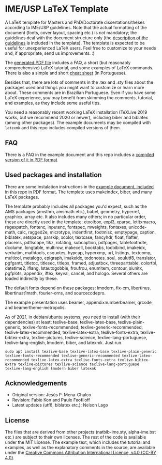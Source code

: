 # IME/USP LaTeX Template

A LaTeX template for Masters and PhD/Doctorate dissertations/theses
according to IME/USP guidelines. Note that the actual formatting of
the document (fonts, cover layout, spacing etc.) is *not* mandatory;
the guidelines deal with the document structure only (the [description
of the guidelines](https://www.ime.usp.br/dcc/pos/normas/tesesedissertacoes)
is included in the template). The template is expected to be useful
for unexperienced LaTeX users. Feel free to customize to your needs
and, if appropriate, send us improvements. :)

The [generated PDF file](https://gitlab.com/ccsl-usp/modelo-latex/raw/main/pre-compilados/tese-exemplo.pdf?inline=false)
includes a FAQ, a short (but reasonably
compreehensive) LaTeX tutorial, and some examples of LaTeX commands.
There is also a simple and short [cheat sheet](https://gitlab.com/ccsl-usp/modelo-latex/raw/main/pre-compilados/colinha.pdf?inline=false)
(in Portuguese).

Besides that, there are lots of comments in the .tex and .sty files
about the packages used and things you might want to customize or
learn more about. These comments are in Brazilian Portuguese. Even
if you have some LaTeX experience, you may benefit from skimming the
comments, tutorial, and examples, as they include some useful tips.

You need a reasonably recent working LaTeX installation (TeXLive 2019
works, but we recommend 2020 or newer), including biber and biblatex
(among other packages). The example documents may be compiled with
`latexmk` and this repo includes compiled versions of them.

## FAQ

There is a FAQ in the example document and this repo includes a
[compiled version of it in PDF format](https://gitlab.com/ccsl-usp/modelo-latex/raw/main/pre-compilados/tese-exemplo.pdf?inline=false).

## Used packages and installation

There are some instalation instructions in the [example document,
included in this repo in PDF format](https://gitlab.com/ccsl-usp/modelo-latex/raw/main/pre-compilados/tese-exemplo.pdf?inline=false).
The template uses makeindex, biber, and many LaTeX packages.

The template probably includes all packages you'd expect, such as the
AMS packages (amsthm, amsmath etc.), babel, geometry, hyperref, graphicx,
array etc. It also includes many others; in no particular order, these
are directly used in the template:
etoolbox, expl3, xparse, letltxmacro, regexpatch, fontenc, inputenc,
fontspec, mweights, fontaxes, unicode-math, calc, ragged2e, microtype,
indentfirst, footmisc, emptypage, caption, biblatex, setspace, parskip,
xcolor, textcase, fancyhdr, float, flafter, placeins, pdflscape, tikz,
rotating, subcaption, pdfpages, tablefootnote, dcolumn, longtable,
multirow, makecell, booktabs, tocbibind, imakeidx, verbatim, mathtools,
csquotes, hypcap, hyperxmp, url, listings, textcomp, multicol, metalogo,
epigraph, imakeidx, todonotes, soul, soulutf8, translator, pgfgantt,
titletoc, titlesec, titleps, framed, adjustbox, threeparttable, colortbl,
datetime2, iflang, lstautogobble, froufrou, enumitem, contour, siunitx,
pgfplots, appendix, iftex, keyval, cancel, and hologo. Several others are
loaded indirectly by these.

The default fonts depend on these packages: lmodern, fix-cm, libertinus,
libertinust1math, fourier-orns, and sourcecodepro.

The example presentation uses beamer, appendixnumberbeamer, qrcode,
and beamertheme-metropolis.

As of 2021, in debian/ubuntu systems, you need to install (with
their dependencies) at least: texlive-base, texlive-latex-base,
texlive-plain-generic, texlive-fonts-recommended,
texlive-generic-recommended, texlive-latex-recommended,
texlive-latex-extra, texlive-fonts-extra, texlive-bibtex-extra,
texlive-pictures, texlive-science, texlive-lang-portuguese,
texlive-lang-english, lmodern, biber, and latexmk. Just run

`sudo apt install texlive-base texlive-latex-base texlive-plain-generic texlive-fonts-recommended texlive-generic-recommended texlive-latex-recommended texlive-latex-extra texlive-fonts-extra texlive-bibtex-extra texlive-pictures texlive-science texlive-lang-portuguese texlive-lang-english lmodern biber latexmk`

## Acknowledgements

 * Original version: Jesús P. Mena-Chalco
 * Revision: Fabio Kon and Paulo Feofiloff
 * Latest updates (utf8, biblatex etc.): Nelson Lago

## License

The files that are derived from other projects (natbib-ime.sty,
alpha-ime.bst etc.) are subject to their own licenses. The rest
of the code is available under the MIT License. The example text,
which includes the tutorial and examples, as well as the explanatory
comments in the source, are available under the [Creative Commons
Attribution International Licence, v4.0 (CC-BY 4.0)](https://creativecommons.org/licenses/by/4.0/).

